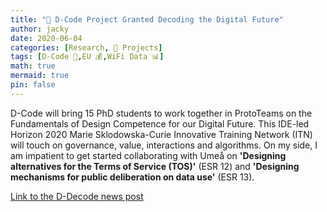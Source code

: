 ```yaml
---
title: "🚧 D-Code Project Granted Decoding the Digital Future"
author: jacky
date: 2020-06-04
categories: [Research, 🚧 Projects]
tags: [D-Code 🚧,EU 💰,WiFi Data 📊]
math: true
mermaid: true
pin: false
---
```


D-Code will bring 15 PhD students to work together in ProtoTeams on the Fundamentals of Design Competence for our Digital Future. This IDE-led Horizon 2020 Marie Sklodowska-Curie Innovative Training Network (ITN) will touch on governance, value, interactions and algorithms. On my side, I am impatient to get started collaborating with Umeå on __'Designing alternatives for the Terms of Service (TOS)'__ (ESR 12) and __'Designing mechanisms for public deliberation on data use'__ (ESR 13).

[Link to the D-Decode news post](https://www.tudelft.nl/en/2020/io/june/decoding-the-digital-future/)